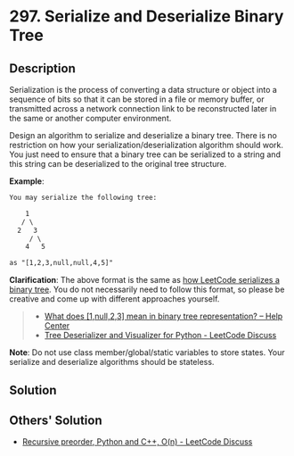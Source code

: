 # 297. Serialize and Deserialize Binary Tree

## Description

Serialization is the process of converting a data structure or object into a sequence of bits so that it can be stored in a file or memory buffer, or transmitted across a network connection link to be reconstructed later in the same or another computer environment.

Design an algorithm to serialize and deserialize a binary tree. There is no restriction on how your serialization/deserialization algorithm should work. You just need to ensure that a binary tree can be serialized to a string and this string can be deserialized to the original tree structure.

**Example**:

```txt
You may serialize the following tree:

    1
   / \
  2   3
     / \
    4   5

as "[1,2,3,null,null,4,5]"
```

**Clarification**: The above format is the same as [how LeetCode serializes a binary tree](https://leetcode.com/faq/#binary-tree). You do not necessarily need to follow this format, so please be creative and come up with different approaches yourself.

> * [What does [1,null,2,3] mean in binary tree representation? – Help Center](https://support.leetcode.com/hc/en-us/articles/360011883654-What-does-1-null-2-3-mean-in-binary-tree-representation-)
> * [Tree Deserializer and Visualizer for Python - LeetCode Discuss](https://leetcode.com/problems/recover-binary-search-tree/discuss/32539/Tree-Deserializer-and-Visualizer-for-Python)

**Note**: Do not use class member/global/static variables to store states. Your serialize and deserialize algorithms should be stateless.

## Solution

## Others' Solution

* [Recursive preorder, Python and C++, O(n) - LeetCode Discuss](https://leetcode.com/problems/serialize-and-deserialize-binary-tree/discuss/74259/Recursive-preorder-Python-and-C%2B%2B-O%28n%29)
